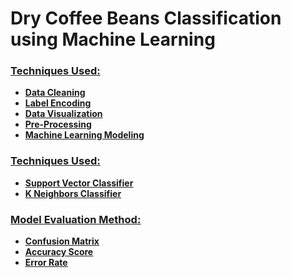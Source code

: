 <b><h1>Dry Coffee Beans Classification using Machine Learning</h1>
<u><h3>Techniques Used:</h3>
<ul>
  <li>Data Cleaning</li>
  <li>Label Encoding</li>
  <li>Data Visualization</li>
  <li>Pre-Processing</li>
  <li>Machine Learning Modeling</li>
</ul>
<u><h3>Techniques Used:</h3>
<ul>
  <li>Support Vector Classifier</li>
  <li>K Neighbors Classifier</li>
</ul>
  <u><h3>Model Evaluation Method:</h3>
<ul>
  <li>Confusion Matrix</li>
  <li>Accuracy Score</li>
  <li>Error Rate</li>
</ul>
</ul>
